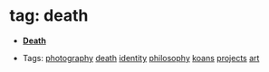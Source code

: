 
# tag: death

 * **[Death](../content/projects/photography/death.md)**

  * Tags:  <a class="tag" href="#!tags/photography.md">photography</a>  <a class="tag" href="#!tags/death.md">death</a>  <a class="tag" href="#!tags/identity.md">identity</a>  <a class="tag" href="#!tags/philosophy.md">philosophy</a>  <a class="tag" href="#!tags/koans.md">koans</a>  <a class="tag" href="#!tags/projects.md">projects</a>  <a class="tag" href="#!tags/art.md">art</a>